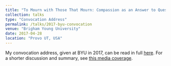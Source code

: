 ```yaml
---
title: "To Mourn with Those That Mourn: Compassion as an Answer to Questions"
collection: talks
type: "Convocation Address"
permalink: /talks/2017-byu-convocation
venue: "Brigham Young University"
date: 2017-04-28
location: "Provo UT, USA"
---
```


My convocation address, given at BYU in 2017, can be read in full [here](https://issuu.com/byuhumanities/docs/1.18.19_dean_fall_magazine_for_issu). For a shorter discussion and summary, see [this media coverage](https://humanities.byu.edu/embracing-the-other/).
